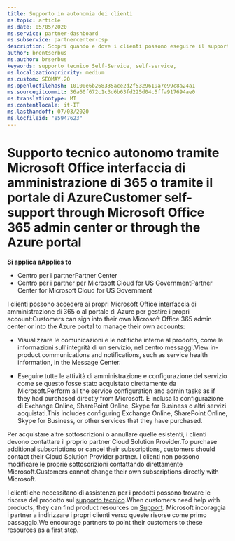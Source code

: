 ```yaml
---
title: Supporto in autonomia dei clienti
ms.topic: article
ms.date: 05/05/2020
ms.service: partner-dashboard
ms.subservice: partnercenter-csp
description: Scopri quando e dove i clienti possono eseguire il supporto autonomo per gestire i propri account e quando devono contattare il proprio partner Cloud Solution Provider.
author: brentserbus
ms.author: brserbus
keywords: supporto tecnico Self-Service, self-service,
ms.localizationpriority: medium
ms.custom: SEOMAY.20
ms.openlocfilehash: 10100e6b268335ace2d2f5329619a7e99c8a24a1
ms.sourcegitcommit: 36a60f672c1c3d6b63fd225d04c5ffa917694ae0
ms.translationtype: MT
ms.contentlocale: it-IT
ms.lasthandoff: 07/03/2020
ms.locfileid: "85947623"
---
```

# <a name="customer-self-support-through-microsoft-office-365-admin-center-or-through-the-azure-portal"></a><span data-ttu-id="1af6c-104">Supporto tecnico autonomo tramite Microsoft Office interfaccia di amministrazione di 365 o tramite il portale di Azure</span><span class="sxs-lookup"><span data-stu-id="1af6c-104">Customer self-support through Microsoft Office 365 admin center or through the Azure portal</span></span>

<span data-ttu-id="1af6c-105">**Si applica a**</span><span class="sxs-lookup"><span data-stu-id="1af6c-105">**Applies to**</span></span>

-  <span data-ttu-id="1af6c-106">Centro per i partner</span><span class="sxs-lookup"><span data-stu-id="1af6c-106">Partner Center</span></span>
-  <span data-ttu-id="1af6c-107">Centro per i partner per Microsoft Cloud for US Government</span><span class="sxs-lookup"><span data-stu-id="1af6c-107">Partner Center for Microsoft Cloud for US Government</span></span>

<span data-ttu-id="1af6c-108">I clienti possono accedere ai propri Microsoft Office interfaccia di amministrazione di 365 o al portale di Azure per gestire i propri account:</span><span class="sxs-lookup"><span data-stu-id="1af6c-108">Customers can sign into their own Microsoft Office 365 admin center or into the Azure portal to manage their own accounts:</span></span>

-   <span data-ttu-id="1af6c-109">Visualizzare le comunicazioni e le notifiche interne al prodotto, come le informazioni sull'integrità di un servizio, nel centro messaggi.</span><span class="sxs-lookup"><span data-stu-id="1af6c-109">View in-product communications and notifications, such as service health information, in the Message Center.</span></span>

-   <span data-ttu-id="1af6c-110">Eseguire tutte le attività di amministrazione e configurazione del servizio come se questo fosse stato acquistato direttamente da Microsoft.</span><span class="sxs-lookup"><span data-stu-id="1af6c-110">Perform all the service configuration and admin tasks as if they had purchased directly from Microsoft.</span></span> <span data-ttu-id="1af6c-111">È inclusa la configurazione di Exchange Online, SharePoint Online, Skype for Business o altri servizi acquistati.</span><span class="sxs-lookup"><span data-stu-id="1af6c-111">This includes configuring Exchange Online, SharePoint Online, Skype for Business, or other services that they have purchased.</span></span>

<span data-ttu-id="1af6c-112">Per acquistare altre sottoscrizioni o annullare quelle esistenti, i clienti devono contattare il proprio partner Cloud Solution Provider.</span><span class="sxs-lookup"><span data-stu-id="1af6c-112">To purchase additional subscriptions or cancel their subscriptions, customers should contact their Cloud Solution Provider partner.</span></span> <span data-ttu-id="1af6c-113">I clienti non possono modificare le proprie sottoscrizioni contattando direttamente Microsoft.</span><span class="sxs-lookup"><span data-stu-id="1af6c-113">Customers cannot change their own subscriptions directly with Microsoft.</span></span>

<span data-ttu-id="1af6c-114">I clienti che necessitano di assistenza per i prodotti possono trovare le risorse del prodotto sul [supporto tecnico](https://partnercenter.microsoft.com/partner/support).</span><span class="sxs-lookup"><span data-stu-id="1af6c-114">When customers need help with products, they can find product resources on [Support](https://partnercenter.microsoft.com/partner/support).</span></span> <span data-ttu-id="1af6c-115">Microsoft incoraggia i partner a indirizzare i propri clienti verso queste risorse come primo passaggio.</span><span class="sxs-lookup"><span data-stu-id="1af6c-115">We encourage partners to point their customers to these resources as a first step.</span></span>

 

 



